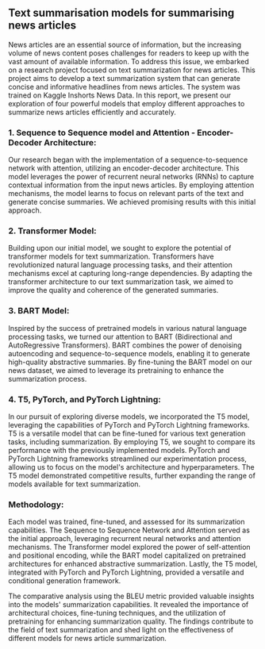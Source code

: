 ## Text summarisation models for summarising news articles

News articles are an essential source of information, but the increasing volume of news content poses challenges for readers to keep up with the vast amount of available information. To address this issue, we embarked on a research project focused on text summarization for news articles. This project aims to develop a text summarization system that can generate concise and informative headlines from news articles. The system was trained on Kaggle Inshorts News Data. In this report, we present our exploration of four powerful models that employ different approaches to summarize news articles efficiently and accurately.

### 1. Sequence to Sequence model and Attention - Encoder-Decoder Architecture:
Our research began with the implementation of a sequence-to-sequence network with attention, utilizing an encoder-decoder architecture. This model leverages the power of recurrent neural networks (RNNs) to capture contextual information from the input news articles. By employing attention mechanisms, the model learns to focus on relevant parts of the text and generate concise summaries. We achieved promising results with this initial approach.

### 2. Transformer Model:
Building upon our initial model, we sought to explore the potential of transformer models for text summarization. Transformers have revolutionized natural language processing tasks, and their attention mechanisms excel at capturing long-range dependencies. By adapting the transformer architecture to our text summarization task, we aimed to improve the quality and coherence of the generated summaries. 

### 3. BART Model: 
Inspired by the success of pretrained models in various natural language processing tasks, we turned our attention to BART (Bidirectional and AutoRegressive Transformers). BART combines the power of denoising autoencoding and sequence-to-sequence models, enabling it to generate high-quality abstractive summaries. By fine-tuning the BART model on our news dataset, we aimed to leverage its pretraining to enhance the summarization process. 

### 4. T5, PyTorch, and PyTorch Lightning: 
In our pursuit of exploring diverse models, we incorporated the T5 model, leveraging the capabilities of PyTorch and PyTorch Lightning frameworks. T5 is a versatile model that can be fine-tuned for various text generation tasks, including summarization. By employing T5, we sought to compare its performance with the previously implemented models. PyTorch and PyTorch Lightning frameworks streamlined our experimentation process, allowing us to focus on the model's architecture and hyperparameters. The T5 model demonstrated competitive results, further expanding the range of models available for text summarization.


### Methodology:  
Each model was trained, fine-tuned, and assessed for its summarization capabilities. The Sequence to Sequence Network and Attention served as the initial approach, leveraging recurrent neural networks and attention mechanisms. The Transformer model explored the power of self-attention and positional encoding, while the BART model capitalized on pretrained architectures for enhanced abstractive summarization. Lastly, the T5 model, integrated with PyTorch and PyTorch Lightning, provided a versatile and conditional generation framework.

The comparative analysis using the BLEU metric provided valuable insights into the models' summarization capabilities. It revealed the importance of architectural choices, fine-tuning techniques, and the utilization of pretraining for enhancing summarization quality. The findings contribute to the field of text summarization and shed light on the effectiveness of different models for news article summarization.
